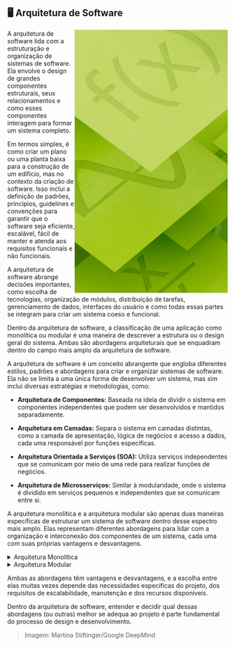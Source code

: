 ## :desktop_computer: Arquitetura de Software

<img align="right" height="600px" src="https://github.com/2uj1m28ohz/Database/blob/main/SoftwareDevelopment/Image.png"/>

A arquitetura de software lida com a estruturação e organização de sistemas de software. Ela envolve o design de grandes componentes estruturais, seus relacionamentos e como esses componentes interagem para formar um sistema completo.

Em termos simples, é como criar um plano ou uma planta baixa para a construção de um edifício, mas no contexto da criação de software. Isso inclui a definição de padrões, princípios, guidelines e convenções para garantir que o software seja eficiente, escalável, fácil de manter e atenda aos requisitos funcionais e não funcionais.

A arquitetura de software abrange decisões importantes, como escolha de tecnologias, organização de módulos, distribuição de tarefas, gerenciamento de dados, interfaces do usuário e como todas essas partes se integram para criar um sistema coeso e funcional.

Dentro da arquitetura de software, a classificação de uma aplicação como monolítica ou modular é uma maneira de descrever a estrutura ou o design geral do sistema. Ambas são abordagens arquiteturais que se enquadram dentro do campo mais amplo da arquitetura de software.

A arquitetura de software é um conceito abrangente que engloba diferentes estilos, padrões e abordagens para criar e organizar sistemas de software. Ela não se limita a uma única forma de desenvolver um sistema, mas sim inclui diversas estratégias e metodologias, como:

- **Arquitetura de Componentes:** Baseada na ideia de dividir o sistema em componentes independentes que podem ser desenvolvidos e mantidos separadamente.

- **Arquitetura em Camadas:** Separa o sistema em camadas distintas, como a camada de apresentação, lógica de negócios e acesso a dados, cada uma responsável por funções específicas.

- **Arquitetura Orientada a Serviços (SOA):** Utiliza serviços independentes que se comunicam por meio de uma rede para realizar funções de negócios.

- **Arquitetura de Microsserviços:** Similar à modularidade, onde o sistema é dividido em serviços pequenos e independentes que se comunicam entre si.

A arquitetura monolítica e a arquitetura modular são apenas duas maneiras específicas de estruturar um sistema de software dentro desse espectro mais amplo. Elas representam diferentes abordagens para lidar com a organização e interconexão dos componentes de um sistema, cada uma com suas próprias vantagens e desvantagens.

<details>
<summary>Arquitetura Monolítica</summary>

A arquitetura monolítica é um estilo de design de software onde todas as partes de uma aplicação estão interligadas e combinadas em um único programa. Aqui estão algumas características e vantagens dessa abordagem:

- Características da Arquitetura Monolítica:

    - Estrutura Única: Todo o código é desenvolvido, implantado e gerenciado como uma única unidade.

    - Integração Direta: Os componentes estão intimamente integrados, muitas vezes compartilhando o mesmo código-base, bibliotecas e recursos.

    - Implantação Simples: Por ser uma única unidade, a implantação da aplicação monolítica é mais simples e requer menos configuração.

    - Compartilhamento de Recursos: Componentes podem compartilhar recursos e memória diretamente, facilitando a comunicação entre eles.

- Vantagens da Arquitetura Monolítica:

    - Simplicidade de Desenvolvimento: Geralmente, é mais simples e rápido desenvolver uma aplicação monolítica, já que todos os componentes estão no mesmo código-base.

    - Facilidade de Implantação: A implantação é mais simples, já que toda a aplicação é empacotada e implantada de uma só vez.

    - Facilidade Inicial de Escalabilidade: Em estágios iniciais, quando a carga do sistema é baixa, é mais fácil escalar uma aplicação monolítica, pois normalmente requer menos configuração.

    - Menor Overhead de Comunicação: Como os componentes estão diretamente integrados, há menos overhead de comunicação entre eles em comparação com sistemas distribuídos.

No entanto, é importante notar que enquanto a arquitetura monolítica tem suas vantagens, também possui desafios significativos, especialmente quando a aplicação cresce e as demandas de escalabilidade e manutenção aumentam. Esses desafios levaram ao surgimento de outras abordagens, como arquiteturas baseadas em microsserviços e arquiteturas modulares, que visam resolver algumas das limitações das arquiteturas monolíticas em sistemas maiores e mais complexos.

</details>

<details>
<summary>Arquitetura Modular</summary>

A arquitetura modular é um estilo de design de software onde um sistema é dividido em módulos independentes, cada um responsável por funcionalidades específicas.

- Características da Arquitetura Modular:

    - Divisão em Módulos: O sistema é dividido em partes independentes, onde cada módulo possui uma função clara e bem definida.

    - Baixo Acoplamento: Os módulos são interconectados, mas têm dependências mínimas entre si, o que reduz o impacto das mudanças em um módulo sobre os outros.

    - Independência de Desenvolvimento: Cada módulo pode ser desenvolvido, testado e mantido separadamente, o que facilita a colaboração entre equipes e a reutilização de código.

    - Facilidade de Escalabilidade: A adição de novos recursos ou a expansão do sistema pode ser feita através da introdução de novos módulos, sem afetar diretamente o restante do sistema.

- Vantagens da Arquitetura Modular:
    
    - Manutenção Simplificada: É mais fácil manter e atualizar um sistema modular, já que as mudanças podem ser feitas em módulos específicos sem afetar o sistema inteiro.
    
    - Reutilização de Componentes: Os módulos podem ser reutilizados em diferentes partes do sistema ou em projetos diferentes, economizando tempo e esforço de desenvolvimento.
    
    - Escalabilidade Melhorada: A arquitetura modular facilita a escalabilidade, pois novos módulos podem ser adicionados para lidar com aumento de demanda ou novas funcionalidades.
    
    - Testabilidade Aprimorada: Como os módulos são independentes, é mais fácil testar cada parte separadamente, o que melhora a qualidade do software.

Embora a arquitetura modular ofereça várias vantagens, também requer um planejamento cuidadoso e uma abordagem rigorosa na definição de interfaces entre os módulos para garantir a comunicação adequada entre eles. Além disso, a gestão de dependências entre os módulos é essencial para garantir um sistema coeso e funcional.

</details>

Ambas as abordagens têm vantagens e desvantagens, e a escolha entre elas muitas vezes depende das necessidades específicas do projeto, dos requisitos de escalabilidade, manutenção e dos recursos disponíveis.

Dentro da arquitetura de software, entender e decidir qual dessas abordagens (ou outras) melhor se adequa ao projeto é parte fundamental do processo de design e desenvolvimento.

> Imagem: Martina Stiftinger/Google DeepMind